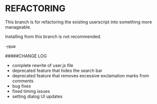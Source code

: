 # REFACTORING

This branch is for refactoring the existing userscript into something more manageable. 

Installing from this branch is not recommended.

-ᴉʞuǝ

#####CHANGE LOG
- complete rewrite of user.js file
- deprecated feature that hides the search bar
- deprecated feature that removes excessive exclamation marks from comments
- bug fixes
- fixed timing issues
- setting dialog UI updates

